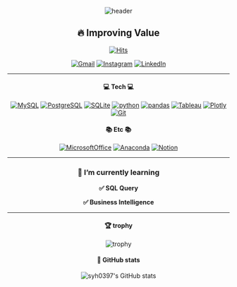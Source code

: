 
<div align=center>
  
![header](https://capsule-render.vercel.app/api?type=Cylinder&color=gradient&height=200&section=header&text=🧑🏻‍💻YooHwan%20Github&fontSize=50&textBg=true&animation=fadeIn)
  
## 🔥 Improving Value


[![Hits](https://hits.seeyoufarm.com/api/count/incr/badge.svg?url=https%3A%2F%2Fgithub.com%2Fsyh0397&count_bg=%2379C83D&title_bg=%23555555&icon=&icon_color=%23E7E7E7&title=hits&edge_flat=false)](https://hits.seeyoufarm.com)


[![Gmail](https://img.shields.io/badge/Gmail-EA4335?style=plastic&logo=Gmail&logoColor=white)](mailto:syh34360397@gmail.com)
[![Instagram](https://img.shields.io/badge/Instagram-E4405F?style=plastic&logo=Instagram&logoColor=white)](https://www.instagram.com/sir_uhwan/)
[![LinkedIn](https://img.shields.io/badge/LinkedIn-0A66C2?style=plastic&logo=LinkedIn&logoColor=white)]()

  ---
  
#### 💻 Tech 💻

  
[![MySQL](https://img.shields.io/badge/MySQL-4479A1?style=plastic&logo=MySQL&logoColor=white)](https://github.com/syh0397)
[![PostgreSQL](https://img.shields.io/badge/PostgreSQL-4169E1?style=plastic&logo=PostgreSQL&logoColor=white)](https://github.com/syh0397)
[![SQLite](https://img.shields.io/badge/SQLite-003B57?style=plastic&logo=SQLite&logoColor=white)](https://github.com/syh0397)
[![python](https://img.shields.io/badge/python-3776AB?style=plastic&logo=python&logoColor=white)](https://github.com/syh0397)
[![pandas](https://img.shields.io/badge/pandas-3DDC84?style=plastic&logo=pandas&logoColor=white)](https://github.com/syh0397)
[![Tableau](https://img.shields.io/badge/Tableau-E97627?style=plastic&logo=Tableau&logoColor=white)](https://github.com/syh0397)
[![Plotly](https://img.shields.io/badge/Plotly-3F4F75?style=plastic&logo=Plotly&logoColor=white)](https://github.com/syh0397)
[![Git](https://img.shields.io/badge/Git-F05032?style=plastic&logo=Git&logoColor=white)](https://github.com/syh0397)

  
#### 📚 Etc 📚
  
[![MicrosoftOffice](https://img.shields.io/badge/MicrosoftOffice-D83B01?style=plastic&logo=MicrosoftOffice&logoColor=white)](https://github.com/syh0397)
[![Anaconda](https://img.shields.io/badge/Anaconda-44A833?style=plastic&logo=Anaconda&logoColor=white)](https://github.com/syh0397)
[![Notion](https://img.shields.io/badge/Notion-000000?style=plastic&logo=Notion&logoColor=white)](https://github.com/syh0397)

----- 

###  🌱 I’m currently learning

 **✅ SQL Query**
  
 **✅ Business Intelligence**
  
---
  
#### 🏆 trophy

![trophy](https://github-profile-trophy.vercel.app/?username=syh0397)

#### 🌿 GitHub stats
  
![syh0397's GitHub stats](https://github-readme-stats.vercel.app/api?username=syh0397&show_icons=true&theme=graywhite)
  
